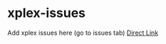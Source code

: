 # xplex-issues

Add xplex issues here (go to issues tab)
[Direct Link](https://github.com/SpicyDragon95/xplex-issues/issues)

